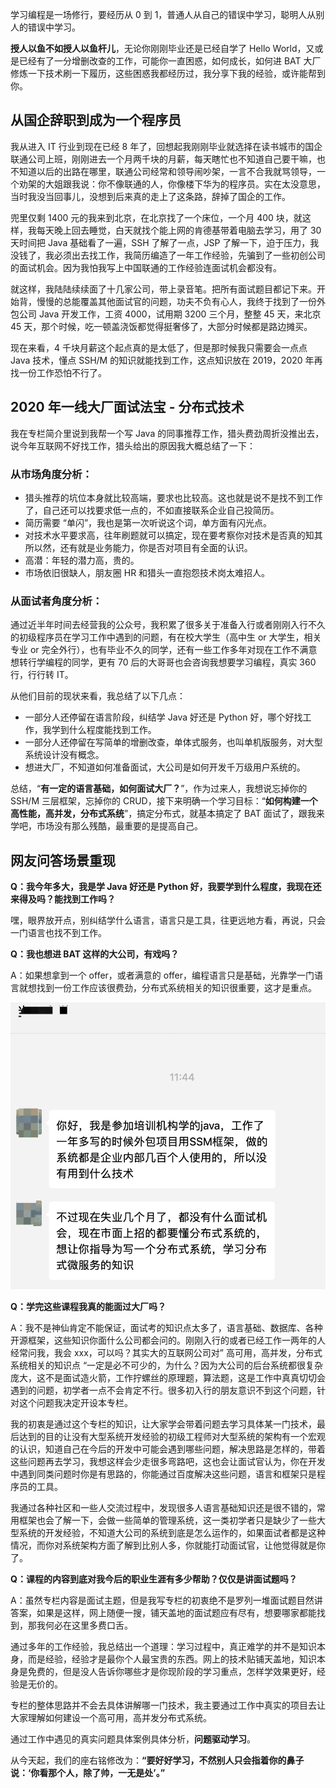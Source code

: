 学习编程是一场修行，要经历从 0 到 1，普通人从自己的错误中学习，聪明人从别人的错误中学习。

**授人以鱼不如授人以鱼杆儿**，无论你刚刚毕业还是已经自学了 Hello World，又或是已经有了一分增删改查的工作，可能你一直困惑，如何成长，如何进 BAT 大厂修炼一下技术刷一下履历，这些困惑我都经历过，我分享下我的经验，或许能帮到你。



##  

## 从国企辞职到成为一个程序员

我从进入 IT 行业到现在已经 8 年了，回想起我刚刚毕业就选择在读书城市的国企联通公司上班，刚刚进去一个月两千块的月薪，每天瞎忙也不知道自己要干嘛，也不知道以后的出路在哪里，联通公司经常和领导闹吵架，一言不合我就骂领导，一个劝架的大姐跟我说：你不像联通的人，你像楼下华为的程序员。实在太没意思，当时我没当回事儿，没想到后来真的走上了这条路，辞掉了国企的工作。

兜里仅剩 1400 元的我来到北京，在北京找了一个床位，一个月 400 块，就这样，我每天晚上回去睡觉，白天就找个能上网的肯德基带着电脑去学习，用了 30 天时间把 Java 基础看了一遍，SSH 了解了一点，JSP 了解一下，迫于压力，我没钱了，我必须出去找工作，我简历编造了一年工作经验，先骗到了一些初创公司的面试机会。因为我怕我写上中国联通的工作经验连面试机会都没有。

就这样，我陆陆续续面了十几家公司，带上录音笔。把所有面试题目都记下来。开始背，慢慢的总能覆盖其他面试官的问题，功夫不负有心人，我终于找到了一份外包公司 Java 开发工作，工资 4000，试用期 3200 三个月，整整 45 天，来北京 45 天，那个时候，吃一顿盖浇饭都觉得挺奢侈了，大部分时候都是路边摊买。

现在来看，4 千块月薪这个起点真的是太低了，但是那时候我只需要会一点点 Java 技术，懂点 SSH/M 的知识就能找到工作，这点知识放在 2019，2020 年再找一份工作恐怕不行了。



##  

## 2020 年一线大厂面试法宝 - 分布式技术

我在专栏简介里说到我帮一个写 Java 的同事推荐工作，猎头费劲周折没推出去，说今年互联网不好找工作，猎头给出的原因我大概总结了一下：



###  

### 从市场角度分析：

- 猎头推荐的坑位本身就比较高端，要求也比较高。这也就是说不是找不到工作了，自己还可以找要求低一点的，不如直接联系企业自己投简历。
- 简历需要 “单闪”，我也是第一次听说这个词，单方面有闪光点。
- 对技术水平要求高，往年刷题就可以搞定，现在要考察你对技术是否真的知其所以然，还有就是业务能力，你是否对项目有全面的认识。
- 高潜：年轻的潜力高，贵的。
- 市场依旧很缺人，朋友圈 HR 和猎头一直抱怨技术岗太难招人。



###  

### 从面试者角度分析：

通过近半年时间去经营我的公众号，我积累了很多关于准备入行或者刚刚入行不久的初级程序员在学习工作中遇到的问题，有在校大学生（高中生 or 大学生，相关专业 or 完全外行），也有毕业不久的同学，还有一些工作多年对现在工作不满意想转行学编程的同学，更有 70 后的大哥哥也会咨询我想要学习编程，真实 360 行，行行转 IT。

从他们目前的现状来看，我总结了以下几点：

- 一部分人还停留在语言阶段，纠结学 Java 好还是 Python 好，哪个好找工作，我学到什么程度能找到工作。
- 一部分人还停留在写简单的增删改查，单体式服务，也叫单机版服务，对大型系统设计没有概念。
- 想进大厂，不知道如何准备面试，大公司是如何开发千万级用户系统的。

总结，“**有一定的语言基础，如何面试大厂？**”，作为过来人，我想说忘掉你的 SSH/M 三层框架，忘掉你的 CRUD，接下来明确一个学习目标：“**如何构建一个高性能，高并发，分布式系统**”，搞定分布式，就基本搞定了 BAT 面试了，跟我来学吧，市场没有那么残酷，最重要的是提高自己。



##  

## 网友问答场景重现

**Q：我今年多大，我是学 Java 好还是 Python 好，我要学到什么程度，我现在还来得及吗？能找到工作吗？**

嘿，眼界放开点，别纠结学什么语言，语言只是工具，往更远地方看，再说，只会一门语言也找不到工作。

**Q：我也想进 BAT 这样的大公司，有戏吗？**

A：如果想拿到一个 offer，或者满意的 offer，编程语言只是基础，光靠学一门语言就想找到一份工作应该很费劲，分布式系统相关的知识很重要，这才是重点。

![图片描述](aHR0cHM6Ly9pbWcubXVrZXdhbmcuY29tLzVlMTI5NjIwMDAwMTU3ZGQwODY4MDc5MC5wbmc)

 

**Q：学完这些课程我真的能面过大厂吗？**

A：我不是神仙肯定不能保证，面试考的知识点太多了，语言基础、数据库、各种开源框架，这些知识你面什么公司都会问的。刚刚入行的或者已经工作一两年的人经常问我，我会 xxx，可以吗？其实大的互联网公司对” 高可用，高并发，分布式系统相关的知识点 “一定是必不可少的，为什么？因为大公司的后台系统都很复杂庞大，这不是面试造火箭，工作拧螺丝的原理题，算法题，这是工作中真真切切会遇到的问题，初学者一点不会肯定不行。很多初入行的朋友意识不到这个问题，针对这个问题我决定开设本专栏。

我的初衷是通过这个专栏的知识，让大家学会带着问题去学习具体某一门技术，最后达到的目的让没有大型系统开发经验的初级工程师对大型系统的架构有一个宏观的认识，知道自己在今后的开发中可能会遇到哪些问题，解决思路是怎样的，带着这些问题再去学习，我想这样会少走很多弯路吧，这也会让面试官认为，你在开发中遇到同类问题时你是有思路的，你能通过百度解决这些问题，语言和框架只是程序员的工具。

我通过各种社区和一些人交流过程中，发现很多人语言基础知识还是很不错的，常用框架也会了解一下，会做一些简单的管理系统，这一类初学者只是缺少了一些大型系统的开发经验，不知道大公司的系统到底是怎么运作的，如果面试者都是这种情况，而你对系统架构方面了解到比别人多，你就能打动面试官，让他觉得就是你了。

 

**Q：课程的内容到底对我今后的职业生涯有多少帮助？仅仅是讲面试题吗？**

A：虽然专栏内容是面试主题，但是我写专栏的初衷绝不是罗列一堆面试题目然讲答案，如果是这样，网上随便一搜，铺天盖地的面试题应有尽有，想要哪家都能找到，那我何必在这里多费口舌。

通过多年的工作经验，我总结出一个道理：学习过程中，真正难学的并不是知识本身，而是经验，经验才是最你个人最宝贵的东西。网上的技术贴铺天盖地，知识本身是免费的，但是没人告诉你哪些才是你现阶段的学习重点，怎样学效果更好，经验是无价的。

专栏的整体思路并不会去具体讲解哪一门技术，我主要通过工作中真实的项目去让大家理解如何建设一个高可用，高并发分布式系统。

通过工作中遇见的真实问题具体案例具体分析，**问题驱动学习**。

从今天起，我们的座右铭修改为：**“要好好学习，不然别人只会指着你的鼻子说：‘你看那个人，除了帅，一无是处’。”**

